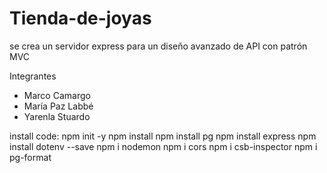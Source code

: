 # Tienda-de-joyas
se crea un servidor express para un diseño avanzado de API con patrón MVC


Integrantes 
* Marco Camargo
* María Paz Labbé
* Yarenla Stuardo

install code:
npm init -y
npm install
npm install pg
npm install express
npm install dotenv --save
npm i nodemon
npm i cors
npm i csb-inspector
npm i pg-format
